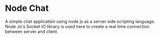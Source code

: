 # Node Chat
A simple chat application using node js as a server side scripting language.
Node Js's Socket IO library is used here to create a real time connection between server and client.

